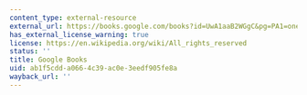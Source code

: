 ```yaml
---
content_type: external-resource
external_url: https://books.google.com/books?id=UwA1aaB2WGgC&pg=PA1=onepage#v=onepage&q&f=false
has_external_license_warning: true
license: https://en.wikipedia.org/wiki/All_rights_reserved
status: ''
title: Google Books
uid: ab1f5cdd-a066-4c39-ac0e-3eedf905fe8a
wayback_url: ''
---
```


